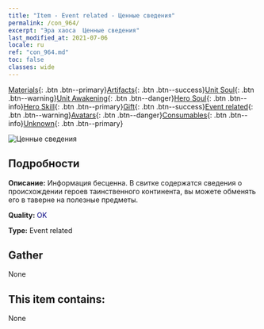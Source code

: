 ```yaml
---
title: "Item - Event related - Ценные сведения"
permalink: /con_964/
excerpt: "Эра хаоса  Ценные сведения"
last_modified_at: 2021-07-06
locale: ru
ref: "con_964.md"
toc: false
classes: wide
---
```

 [Materials](/ItemsRU/){: .btn .btn--primary}[Artifacts](/ItemsRU/Artifacts/){: .btn .btn--success}[Unit Soul](/ItemsRU/UnitSoul/){: .btn .btn--warning}[Unit Awakening](/ItemsRU/UnitAwakening/){: .btn .btn--danger}[Hero Soul](/ItemsRU/HeroSoul/){: .btn .btn--info}[Hero Skill](/ItemsRU/HeroSkill/){: .btn .btn--primary}[Gift](/ItemsRU/Gift/){: .btn .btn--success}[Event related](/ItemsRU/Events/){: .btn .btn--warning}[Avatars](/ItemsRU/Avatars/){: .btn .btn--danger}[Consumables](/ItemsRU/Consumables/){: .btn .btn--info}[Unknown](/ItemsRU/Unknown/){: .btn .btn--primary}

 ![Ценные сведения](/images/t/i_40900.png)

## Подробности
 **Описание:** Информация бесценна. В свитке содержатся сведения о происхождении героев таинственного континента, вы можете обменять его в таверне на полезные предметы.

 **Quality:** <span style="color: #000080">OK</span>

 **Type:** Event related

## Gather

  None

## This item contains:

  None

